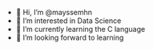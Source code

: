 - 👋 Hi, I’m @mayssemhn
- 👀 I’m interested in Data Science
- 🌱 I’m currently learning the C language
- 💞️ I’m looking forward to learning


<!---
mayssemhn/mayssemhn is a ✨ special ✨ repository because its `README.md` (this file) appears on your GitHub profile.
You can click the Preview link to take a look at your changes.
--->
